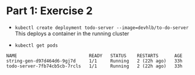 # Part 1: Exercise 2


* ```kubectl create deployment todo-server --image=devhlb/to-do-server```     This deploys a container in the running cluster

* ```kubectl get pods```

```
NAME                           READY   STATUS    RESTARTS      AGE
string-gen-d97d464d6-9gj7d     1/1     Running   2 (22h ago)   33h
todo-server-7fb74cb5cb-7rcls   1/1     Running   2 (22h ago)   33h

```

